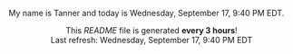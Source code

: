 My name is Tanner and today is Wednesday, September 17, 9:40 PM EDT.

<p align="center">This <i>README</i> file is generated <b>every 3 hours</b>!</br>Last refresh: Wednesday, September 17, 9:40 PM EDT<br /></p>
